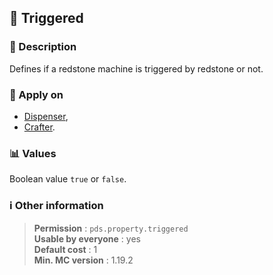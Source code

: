 ## :electric_plug: Triggered

### :memo: Description
Defines if a redstone machine is triggered by redstone or not.


### :dart: Apply on
- [Dispenser](https://minecraft.wiki/w/Dispenser),
- [Crafter](https://minecraft.wiki/w/Crafter).

### :bar_chart: Values
Boolean value ``true`` or ``false``.

### :information_source: Other information

> **Permission** : ``pds.property.triggered``<br>
> **Usable by everyone** : yes<br>
>  **Default cost** : 1<br>
>  **Min. MC version** : 1.19.2
